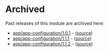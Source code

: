 # Archived

Past releases of this module are archived here:

- [app/app-configuration/1.0.1](https://github.com/Azure/bicep-registry-modules/releases/tag/app/app-configuration/1.0.1) - ([source](https://github.com/Azure/bicep-registry-modules/tree/app/app-configuration/1.0.1/modules/app/app-configuration))
- [app/app-configuration/1.1.1](https://github.com/Azure/bicep-registry-modules/releases/tag/app/app-configuration/1.1.1) - ([source](https://github.com/Azure/bicep-registry-modules/tree/app/app-configuration/1.1.1/modules/app/app-configuration))
- [app/app-configuration/1.1.2](https://github.com/Azure/bicep-registry-modules/releases/tag/app/app-configuration/1.1.2) - ([source](https://github.com/Azure/bicep-registry-modules/tree/app/app-configuration/1.1.2/modules/app/app-configuration))
